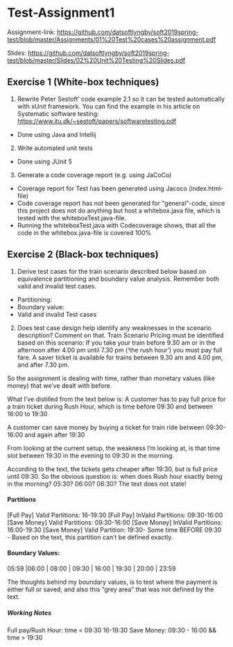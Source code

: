 # Test-Assignment1

Assignment-link: https://github.com/datsoftlyngby/soft2019spring-test/blob/master/Assignments/01%20Test%20cases%20assignment.pdf

Slides: https://github.com/datsoftlyngby/soft2019spring-test/blob/master/Slides/02%20Unit%20Testing%20Slides.pdf

## Exercise 1 (White-box techniques)
1. Rewrite Peter Sestoft’ code example 2.1 so it can be tested automatically with xUnit framework. You can find the example in his article on Systematic software testing: https://www.itu.dk/~sestoft/papers/softwaretesting.pdf
  - Done using Java and Intellij
  
  
2. Write automated unit tests
  - Done using JUnit 5
  
  
3. Generate a code coverage report (e.g. using JaCoCo)
  - Coverage report for Test has been generated using Jacoco (index.html-file)
  - Code coverage report has not been generated for "general"-code, since this project does not do anything but host a whitebox.java file, which is tested with the whiteboxTest.java-file.
  - Running the whiteboxTest.java with Codecoverage shows, that all the code in the whitebox.java-file is covered 100%

## Exercise 2 (Black-box techniques)
1. Derive test cases for the train scenario described below based on equivalence partitioning and boundary value analysis. Remember both valid and invalid test cases.
  - Partitioning:
  - Boundary value:
  - Valid and invalid Test cases
2. Does test case design help identify any weaknesses in the scenario description? Comment on that.
Train Scenario
Pricing must be identified based on this scenario:
If you take your train before 9.30 am or in the afternoon after 4.00 pm until 7.30 pm (‘the rush hour’) you must pay full fare. A saver ticket is available for trains between 9.30 am and 4.00 pm, and after 7.30 pm.

So the assignment is dealing with time, rather than monetary values (like money) that we’ve dealt with before.

What I’ve distilled from the text below is:
A customer has to pay full price for a train ticket during Rush Hour, which is time before 09:30 and between 16:00 to 19:30

A customer can save money by buying a ticket for train ride between 09:30-16:00 and again after 19:30

From looking at the current setup, the weakness I’m looking at, is that time slot between 19:30 in the evening to 09:30 in the morning.

According to the text, the tickets gets cheaper after 19:30, but is full price until 09:30. So the obvious question is: when does Rush hour exactly being in the morning? 05:30? 06:00? 06:30? The text does not state!  

#### Partitions

[Full Pay] Valid Partitions: 16-19:30
[Full Pay] InValid Partitions: 09:30-16:00
[Save Money] Valid Partitions: 09:30-16:00 
[Save Money] InValid Partitions: 16:00-19:30
[Save Money] Valid Partition: 19:30- Some time BEFORE 09:30 - Based on the text, this partition can’t be defined exactly.

#### Boundary Values:

05:59 |06:00 | 08:00 | 09:30 | 16:00 | 19:30 | 20:00 | 23:59 

The thoughts behind my boundary values, is to test where the payment is either full or saved, and also this “grey area” that was not defined by the text.

##### Working Notes
Full pay/Rush Hour: time < 09:30 16-19:30 
Save Money: 09:30 - 16:00 && time > 19:30



